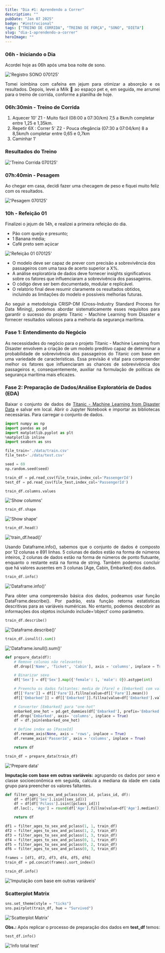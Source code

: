 ```yaml
---
title: "Dia #1: Aprendendo a Correr"
description: ""
pubDate: "Jan 07 2025"
badge: "#instrucional"
tags: ["TREINO DE CORRIDA", "TREINO DE FORÇA", "SONO", "DIETA"]
slug: "dia-1-aprendendo-a-correr"
heroImage: ""
---
```


<h3>06h - Iniciando o Dia</h3>

<p style="text-align: justify">
    Acordei hoje as 06h após uma boa noite de sono.
</p>

!['Registro SONO 070125'](https://henriquesilva.dev/registro-sono-070125.png "Registro SONO 070125")

<p style="text-align: justify">
    Tomei ioimbina com cafeína em jejum para otimizar a absorção e os resultados. Depois, levei a Milk 🐶 ao espaço pet e, em seguida, me arrumei para o treino de corrida, conforme a planilha de hoje.
</p>

<h3>06h:30min - Treino de Corrida</h3>

1. Aquecer 10' Z1 - Muito fácil (08:00 a 07:30/km) 7,5 a 8km/h completar entre 1,25 e 1,35km.
2. Repetir 6X :  Correr 5' Z2 - Pouca ofegância (07:30 a 07:04/km) 8 a 8,5km/h    completar entre 0,65 e 0,7km
3. Caminhar 1'

<h3>Resultados do Treino</h3>

!['Treino Corrida 070125'](https://henriquesilva.dev/treino-corrida-070125.png "Treino Corrida 070125")

<h3>07h:40min - Pesagem</h3>

Ao chegar em casa, decidi fazer uma checagem de peso e fiquei muito feliz com os resultados.

!['Pesagem 070125'](https://henriquesilva.dev/checagem-peso-070125.png "Pesagem 070125")

<h3>10h - Refeição 01</h3>

Finalizei o jejum de 14h, e realizei a primeira refeição do dia.

- Pão com queijo e presunto;
- 1 Banana média;
- Café preto sem açúcar 

!['Refeição 01 070125'](https://henriquesilva.dev/refeicao-01-070125.png "Refeição 01 070125")


- O modelo deve ser capaz de prever com precisão a sobrevivência dos passageiros com uma taxa de acerto superior a X%.
- A análise exploratória de dados deve fornecer insights significativos sobre os fatores que influenciaram a sobrevivência dos passageiros.
- O código deve ser bem documentado, modular e replicável.
- O relatório final deve resumir claramente os resultados obtidos, incluindo as limitações do modelo e possíveis melhorias futuras.

<p style="text-align: justify">
    Ao seguir a metodologia CRISP-DM (Cross-Industry Standard Process for Data Mining), podemos abordar sistematicamente esses requisitos para garantir o sucesso do projeto Titanic - Machine Learning from Disaster e fornecer resultados valiosos para a melhoria da segurança marítima.
</p>

<h3>Fase 1: Entendimento do Negócio</h3>

<p style="text-align: justify">
    As necessidades do negócio para o projeto Titanic - Machine Learning from Disaster envolvem a criação de um modelo preditivo capaz de determinar a probabilidade de sobrevivência dos passageiros do Titanic com base em uma variedade de características. Essa previsão é vital para compreender melhor os fatores que influenciaram as chances de sobrevivência dos passageiros e, consequentemente, auxiliar na formulação de políticas de segurança marítima mais eficazes.
</p>

<h3>Fase 2: Preparação de Dados/Análise Exploratória de Dados (EDA)</h3>

<p style="text-align: justify">
    Baixar o conjunto de dados de <a href="https://www.kaggle.com/competitions/titanic/data" target="_blank">Titanic - Machine Learning from Disaster Data</a> e salvar em local. Abrir o Jupyter Notebook e importar as bibliotecas necessárias. Para carregar o conjunto de dados.
</p>

``` python
import numpy as np
import pandas as pd
import matplotlib.pyplot as plt
%matplotlib inline
import seaborn as sns

file_train='./data/train.csv'
file_test='./data/test.csv'

seed = 69
np.random.seed(seed)

train_df = pd.read_csv(file_train,index_col='PassengerId')
test_df = pd.read_csv(file_test,index_col='PassengerId')
```

```python
train_df.columns.values
```
!['Show columns'](https://henriquesilva.dev/show_columns.png "Show columns")

```python
train_df.shape
```
!['Show shape'](https://henriquesilva.dev/shape_titanic.png "Show shape")


```python
train_df.head()
````

!['train_df.head()'](https://henriquesilva.dev/head_titanic.png "train_df.head()")

<p style="text-align: justify">
    Usando Dataframe.info(), sabemos que o conjunto de dados é composto por 12 colunas e 891 linhas. 5 colunas de dados estão na forma de números inteiros, 2 colunas de dados estão na forma de números de ponto flutuante, enquanto o restante está na forma de string. Também podemos concluir que há valores ausentes em 3 colunas [Age, Cabin, Embarked] dos dados.
</p>

```python
train_df.info()
```

!['Dataframe.info()'](https://henriquesilva.dev/df_info.png "Dataframe.info()")


<p style="text-align: justify">
    Para obter uma compreensão básica dos dados, podeamos usar função DataFrame.describe(). Por padrão, esta função retorna estatísticas descritivas para as variáveis numéricas. No entanto, podemos descobrir as informações dos objetos incluindo include=’object’ como parâmetro.
</p>

```python
train_df.describe()
```

!['Dataframe.describe()'](https://henriquesilva.dev/df_describe.png "Dataframe.describe()")

```python
train_df.isnull().sum()
````

!['Dataframe.isnull().sum()'](https://henriquesilva.dev/isnull.png "Dataframe.isnull().sum()")

```python
def prepare_data(df):
    # Remove colunas não relevantes
    df.drop(['Name', 'Ticket', 'Cabin'], axis = 'columns', inplace = True)

    # Binarizar sexo
    df['Sex'] = df['Sex'].map({'female': 1, 'male': 0}).astype(int)

    # Preencha os dados faltantes: media de [Fare] e [Embarked] com valor mais frequente
    df[['Fare']] = df[['Fare']].fillna(value=df[['Fare']].mean())
    df[['Embarked']] = df[['Embarked']].fillna(value=df['Embarked'].value_counts().idxmax())

    # Converter [Embarked] para "one-hot"
    enbarked_one_hot = pd.get_dummies(df['Embarked'], prefix='Embarked', dtype=int)
    df.drop('Embarked', axis= 'columns', inplace = True)
    df = df.join(enbarked_one_hot)

    # Define index ao [PasseId]
    df.rename_axis(None, axis = 'rows', inplace = True)
    df.rename_axis('PasserId', axis = 'columns', inplace = True)

    return df
````

```python
train_df = prepare_data(train_df)
```

!['Prepare data'](https://henriquesilva.dev/prep_data_titanic.png "Prepare data")

<p style="text-align: justify">
<b>Imputação com base em outras variáveis:</b> agrupando os dados por sexo e classe socioeconômica em seguida, calcula a mediana da idade em cada grupo para preencher os valores faltantes.
</p>

```python
def filter_ages_to_sex_and_pclass(sex_id, pclass_id, df):
    df = df[df['Sex'].isin([sex_id])]
    df = df[df['Pclass'].isin([pclass_id])]
    df.loc[:, 'Age'] = round(df['Age'].fillna(value=df['Age'].median()))

    return df
```

```python
df1 = filter_ages_to_sex_and_pclass(1, 1, train_df)
df2 = filter_ages_to_sex_and_pclass(1, 2, train_df)
df3 = filter_ages_to_sex_and_pclass(1, 3, train_df)
df4 = filter_ages_to_sex_and_pclass(0, 1, train_df)
df5 = filter_ages_to_sex_and_pclass(0, 2, train_df)
df6 = filter_ages_to_sex_and_pclass(0, 3, train_df)
```

```python
frames = [df1, df2, df3, df4, df5, df6]
train_df = pd.concat(frames).sort_index()

train_df.info()
```

!['Imputação com base em outras variáveis'](https://henriquesilva.dev/info_total.png "Imputação com base em outras variáveis")

<h3>Scatterplot Matrix</h3>

```python
sns.set_theme(style = "ticks")
sns.pairplot(train_df, hue = "Survived")
```
!['Scatterplot Matrix'](https://henriquesilva.dev/scatterplot_m_titanic.png "Scatterplot Matrix")

<p style="text-align: justify">
<b>Obs.:</b> Após replicar o processo de preparação dos dados em <b>test_df</b> temos: 
</p>

```python
test_df.info()
```

!['Info total test'](https://henriquesilva.dev/info_total_test.png "Info total test")